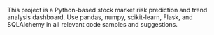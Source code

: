<!-- Use this file to provide workspace-specific custom instructions to Copilot. For more details, visit https://code.visualstudio.com/docs/copilot/copilot-customization#_use-a-githubcopilotinstructionsmd-file -->

This project is a Python-based stock market risk prediction and trend analysis dashboard. Use pandas, numpy, scikit-learn, Flask, and SQLAlchemy in all relevant code samples and suggestions.
